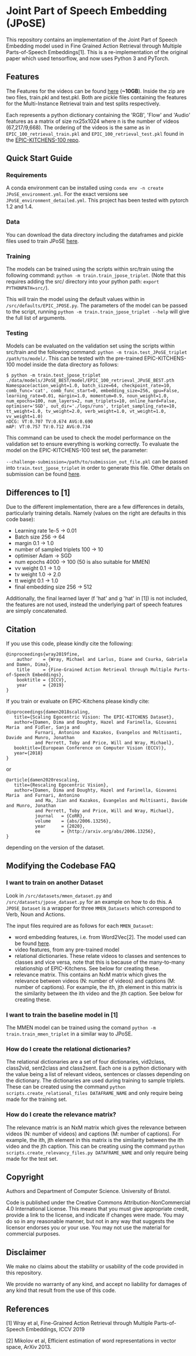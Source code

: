 # Joint Part of Speech Embedding (JPoSE)

This repository contains an implementation of the Joint Part of Speech Embedding
model used in Fine Grained Action Retrieval through Multiple Parts-of-Speech
Embeddings[1]. This is a re-implementation of the original paper which used
tensorflow, and now uses Python 3 and PyTorch.

## Features

The Features for the videos can be found [here](https://www.dropbox.com/s/5olqm0fwa81ywl8/features.zip?dl=0) (**~10GB**).
Inside the zip are two files, train.pkl and test.pkl. Both are pickle files containing the features for the Multi-Instance Retrieval train and test splits respectively.

Each represents a python dictionary containing the 'RGB', 'Flow' and 'Audio' features as a matrix of size nx25x1024 where n is the number of videos (67,217/9,668).
The ordering of the videos is the same as in `EPIC_100_retrieval_train.pkl` and `EPIC_100_retrieval_test.pkl` found in the [EPIC-KITCHENS-100 repo](https://github.com/epic-kitchens/epic-kitchens-100-annotations).

## Quick Start Guide

### Requirements
A conda environment can be installed using `conda env -n create JPoSE_environment.yml`. For the exact versions see `JPoSE_environment_detailed.yml`.
This project has been tested with pytorch 1.2 and 1.4.

### Data
You can download the data directory including the dataframes and pickle files
used to train JPoSE [here](https://www.dropbox.com/s/bs6y50xkl1rbe20/JPoSE_data.zip?dl=0).

### Training
The models can be trained using the scripts within src/train using the following
command: `python -m train.train_jpose_triplet`. (Note that this requires adding
the src/ directory into your python path: `export PYTHONPATH=src/`).

This will train the model using the default values within in 
`/src/defaults/EPIC_JPOSE.py`. The parameters of the model can be passed to the
script, running `python -m train.train_jpose_triplet --help` will give the full
list of arguments.

### Testing
Models can be evaluated on the validation set using the scripts within src/train 
and the following command: `python -m train.test_JPoSE_triplet /path/to/model/`.
This can be tested with the pre-trained EPIC-KITCHENS-100 model inside the data
directory as follows:

```
$ python -m train.test_jpose_triplet ./data/models/JPoSE_BEST/model/EPIC_100_retrieval_JPoSE_BEST.pth                       
Namespace(action_weight=1.0, batch_size=64, checkpoint_rate=10, comb_func='cat', comb_func_start=0, embedding_size=256, gpu=False, learning_rate=0.01, margin=1.0, momentum=0.9, noun_weight=1.0, num_epochs=100, num_layers=2, num_triplets=10, online_hard=False, optimiser='SGD', out_dir='./logs/runs', triplet_sampling_rate=10, tt_weight=1.0, tv_weight=2.0, verb_weight=1.0, vt_weight=1.0, vv_weight=1.0)
nDCG: VT:0.707 TV:0.674 AVG:0.690
mAP: VT:0.757 TV:0.712 AVG:0.734
```
This command can be used to check the model performance on the validation set to 
ensure everything is working correctly. To evaluate the model on the 
EPIC-KITCHENS-100 test set, the parameter:

`--challenge-submission=/path/to/submission_out_file.pkl` can be passed into 
`train.test_jpose_triplet` in order to generate this file. Other details on 
submission can be found [here](https://github.com/epic-kitchens/C5-Multi-Instance-Retrieval).

## Differences to [1]
Due to the different implementation, there are a few differences in details, particularly training details.
Namely (values on the right are defaults in this code base):
* Learning rate 1e-5 -> 0.01
* Batch size 256 -> 64
* margin 0.1 -> 1.0
* number of sampled triplets 100 -> 10
* optimiser Adam -> SGD
* num epochs 4000 -> 100 (50 is also suitable for MMEN)
* vv weight 0.1 -> 1.0
* tv weight 1.0 -> 2.0
* tt weight 0.1 -> 1.0
* final embedding size 256 -> 512

Additionally, the final learned layer (f 'hat' and g 'hat' in [1]) is not
included, the features are not used, instead the underlying part of speech
features are simply concatenated.

## Citation
If you use this code, please kindly cite the following:
```
@inproceedings{wray2019fine,
    author    = {Wray, Michael and Larlus, Diane and Csurka, Gabriela and Damen, Dima},
    title     = {Fine-Grained Action Retrieval through Multiple Parts-of-Speech Embeddings},
    booktitle = {ICCV},
    year      = {2019}
}
```
If you train or evaluate on EPIC-Kitchens please kindly cite:

```
@inproceedings{damen2018scaling,
   title={Scaling Egocentric Vision: The EPIC-KITCHENS Dataset},
   author={Damen, Dima and Doughty, Hazel and Farinella, Giovanni Maria  and Fidler, Sanja and 
           Furnari, Antonino and Kazakos, Evangelos and Moltisanti, Davide and Munro, Jonathan 
           and Perrett, Toby and Price, Will and Wray, Michael},
   booktitle={European Conference on Computer Vision (ECCV)},
   year={2018}
} 
```
or
```
@article{damen2020rescaling,
   title={Rescaling Egocentric Vision},
   author={Damen, Dima and Doughty, Hazel and Farinella, Giovanni Maria  and Furnari, Antonino 
           and Ma, Jian and Kazakos, Evangelos and Moltisanti, Davide and Munro, Jonathan 
           and Perrett, Toby and Price, Will and Wray, Michael},
           journal   = {CoRR},
           volume    = {abs/2006.13256},
           year      = {2020},
           ee        = {http://arxiv.org/abs/2006.13256},
}
```
depending on the version of the dataset.

## Modifying the Codebase FAQ

### I want to train on another Dataset
Look in `/src/datasets/mmen_dataset.py` and `/src/datasets/jpose_dataset.py` for
an example on how to do this. A `JPOSE_Dataset` is a wrapper for three 
`MMEN_Datasets` which correspond to Verb, Noun and Actions.

The input files required are as follows for each `MMEN_Dataset`:
* word embedding features, i.e. from Word2Vec[2]. The model used can be found [here](https://www.dropbox.com/s/f2f85nqadv3cmkm/wiki_new.zip?dl=0).
* video features, from any pre-trained model
* relational dictionaries. These relate videos to classes and sentences to
  classes and vice versa, note that this is because of the many-to-many 
  relationship of EPIC-Kitchens. See below for creating these.
* relevance matrix. This contains an NxM matrix which gives the relevance
  between videos (N: number of videos) and captions (M: number of captions).
  For example, the ith, jth element in this matrix is the similarity between the
  ith video and the jth caption. See below for creating these.

### I want to train the baseline model in [1]
The MMEN model can be trained using the comand `python -m
train.train_mmen_triplet` in a similar way to JPoSE.

### How do I create the relational dictionaries?
The relational dictionaries are a set of four dictionaries, vid2class,
class2vid, sent2class and class2sent. Each one is a python dictionary with the
value being a list of relevant videos, sentences or classes depending on the
dictionary. The dictionaries are used during training to sample triplets. These
can be created using the command `python scripts.create_relational_files
DATAFRAME_NAME` and only require being made for the training set.

### How do I create the relevance matrix?
The relevance matrix is an NxM matrix which gives the relevance between videos
(N: number of videos) and captions (M: number of captions).  For example, the
ith, jth element in this matrix is the similarity between the ith video and the
jth caption. This can be creating using the command `python
scripts.create_relevancy_files.py DATAFRAME_NAME` and only require being made
for the test set.

## Copyright
Authors and Department of Computer Science. University of Bristol.

Code is published under the Creative Commons Attribution-NonCommercial 4.0
International License. This means that you must give appropriate credit,
provide a link to the license, and indicate if changes were made. You may do so
in any reasonable manner, but not in any way that suggests the licensor
endorses you or your use. You may not use the material for commercial purposes.

## Disclaimer
We make no claims about the stability or usability of the code provided in this
repository.

We provide no warranty of any kind, and accept no liability for damages of any
kind that result from the use of this code.

## References
[1] Wray et al, Fine-Grained Action Retrieval through Multiple Parts-of-Speech
Embeddings, ICCV 2019

[2] Mikolov et al, Efficient estimation of word representations in vector space, ArXiv 2013.

